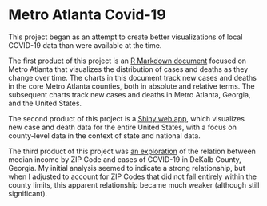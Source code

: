 # Metro Atlanta Covid-19

This project began as an attempt to create better visualizations of local COVID-19 data than were available at the time. 

The first product of this project is an [R Markdown document](https://github.com/jamesphare/metro_atlanta_covid/blob/master/Metro_Atlanta_COVID.md) focused on Metro Atlanta that visualizes the distribution of cases and deaths as they change over time. The charts in this document track new cases and deaths in the core Metro Atlanta counties, both in absolute and relative terms. The subsequent charts track new cases and deaths in Metro Atlanta, Georgia, and the United States.

The second product of this project is a [Shiny web app](https://jamesphare.shinyapps.io/COVID_by_county/), which visualizes new case and death data for the entire United States, with a focus on county-level data in the context of state and national data.

The third product of this project was [an exploration](https://github.com/jamesphare/metro_atlanta_covid/blob/master/DeKalb_by_Zip.md) of the relation between median income by ZIP Code and cases of COVID-19 in DeKalb County, Georgia. My initial analysis seemed to indicate a strong relationship, but when I adjusted to account for ZIP Codes that did not fall entirely within the county limits, this apparent relationship became much weaker (although still significant).

